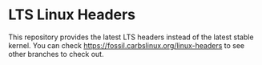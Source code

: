 LTS Linux Headers
=================

This repository provides the latest LTS headers instead of the latest stable
kernel. You can check <https://fossil.carbslinux.org/linux-headers> to see other
branches to check out.
